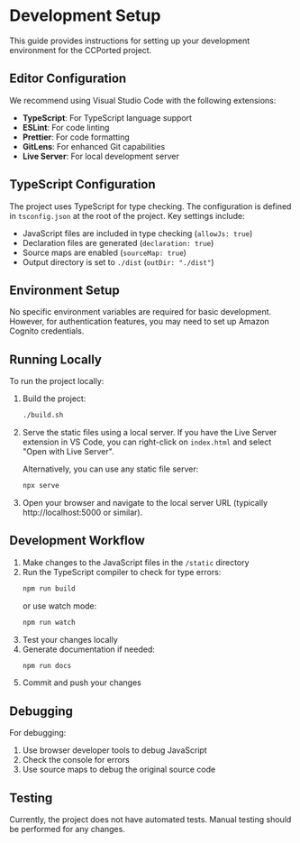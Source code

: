 # Development Setup

This guide provides instructions for setting up your development environment for the CCPorted project.

## Editor Configuration

We recommend using Visual Studio Code with the following extensions:

- **TypeScript**: For TypeScript language support
- **ESLint**: For code linting
- **Prettier**: For code formatting
- **GitLens**: For enhanced Git capabilities
- **Live Server**: For local development server

## TypeScript Configuration

The project uses TypeScript for type checking. The configuration is defined in `tsconfig.json` at the root of the project. Key settings include:

- JavaScript files are included in type checking (`allowJs: true`)
- Declaration files are generated (`declaration: true`)
- Source maps are enabled (`sourceMap: true`)
- Output directory is set to `./dist` (`outDir: "./dist"`)

## Environment Setup

No specific environment variables are required for basic development. However, for authentication features, you may need to set up Amazon Cognito credentials.

## Running Locally

To run the project locally:

1. Build the project:
   ```bash
   ./build.sh
   ```

2. Serve the static files using a local server. If you have the Live Server extension in VS Code, you can right-click on `index.html` and select "Open with Live Server".

   Alternatively, you can use any static file server:
   ```bash
   npx serve
   ```

3. Open your browser and navigate to the local server URL (typically http://localhost:5000 or similar).

## Development Workflow

1. Make changes to the JavaScript files in the `/static` directory
2. Run the TypeScript compiler to check for type errors:
   ```bash
   npm run build
   ```
   or use watch mode:
   ```bash
   npm run watch
   ```
3. Test your changes locally
4. Generate documentation if needed:
   ```bash
   npm run docs
   ```
5. Commit and push your changes

## Debugging

For debugging:

1. Use browser developer tools to debug JavaScript
2. Check the console for errors
3. Use source maps to debug the original source code

## Testing

Currently, the project does not have automated tests. Manual testing should be performed for any changes.
